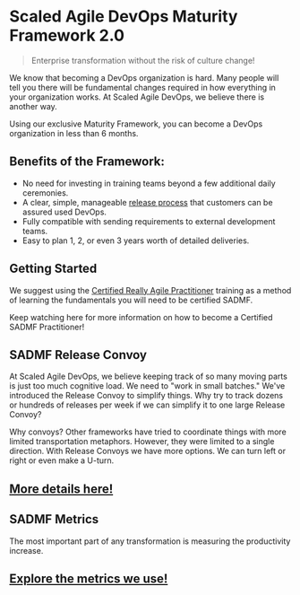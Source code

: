 # Scaled Agile DevOps Maturity Framework 2.0

>Enterprise transformation without the risk of culture change!

We know that becoming a DevOps organization is hard. Many people will tell you there will be fundamental changes
required in how everything in your organization works. At Scaled Agile DevOps, we believe there is another way.

Using
our exclusive Maturity Framework, you can become a DevOps organization in less than 6 months.

## Benefits of the Framework:

- No need for investing in training teams beyond a few additional daily ceremonies.
- A clear, simple, manageable [release process](#sadmf-release-process) that customers can be assured used DevOps.
- Fully compatible with sending requirements to external development teams.
- Easy to plan 1, 2, or even 3 years worth of detailed deliveries.

## Getting Started

We suggest using the [Certified Really Agile Practitioner](https://www.youtube.com/watch?v=cwbiSCgiZNA) training as a method of learning the fundamentals you will need
to be certified SADMF.

Keep watching here for more information on how to become a Certified SADMF Practitioner!

## SADMF Release Convoy

At Scaled Agile DevOps, we believe keeping track of so many moving parts is just too much cognitive load. We need to
"work in small batches." We've
introduced the Release Convoy to simplify things. Why try to track dozens or hundreds of releases per week if we can
simplify it to one large Release Convoy?

Why convoys? Other frameworks have tried to coordinate things with more limited transportation metaphors. However, they were limited to a single direction.
With Release Convoys we have more options. We can turn left or right or even make a U-turn.

## [More details here!](./release_process.md)

## SADMF Metrics

The most important part of any transformation is measuring the productivity increase. 

## [Explore the metrics we use!](./metrics.md)

